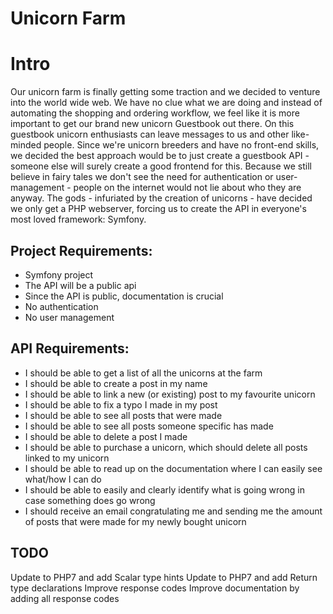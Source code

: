 # Unicorn Farm

# Intro
Our unicorn farm is finally getting some traction and we decided to venture into the world wide web. We have no clue what
we are doing and instead of automating the shopping and ordering workflow, we feel like it is more important to get our
brand new unicorn Guestbook out there. On this guestbook unicorn enthusiasts can leave messages to us and other like-minded
people. Since we're unicorn breeders and have no front-end skills, we decided the best approach would be to just create
a guestbook API - someone else will surely create a good frontend for this. Because we still believe in fairy tales we don't
see the need for authentication or user-management - people on the internet would not lie about who they are anyway. The
gods - infuriated by the creation of unicorns - have decided we only get a PHP webserver, forcing us to create the API in
everyone's most loved framework: Symfony.

## Project Requirements:
- Symfony project
- The API will be a public api
- Since the API is public, documentation is crucial
- No authentication
- No user management


## API Requirements:
- I should be able to get a list of all the unicorns at the farm
- I should be able to create a post in my name
- I should be able to link a new (or existing) post to my favourite unicorn
- I should be able to fix a typo I made in my post
- I should be able to see all posts that were made
- I should be able to see all posts someone specific has made
- I should be able to delete a post I made
- I should be able to purchase a unicorn, which should delete all posts linked to my unicorn
- I should be able to read up on the documentation where I can easily see what/how I can do
- I should be able to easily and clearly identify what is going wrong in case something does go wrong
- I should receive an email congratulating me and sending me the amount of posts that were made for my newly bought unicorn

## TODO
Update to PHP7 and add Scalar type hints
Update to PHP7 and add Return type declarations
Improve response codes
Improve documentation by adding all response codes
